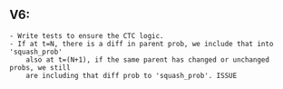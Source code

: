 ## V6:
    - Write tests to ensure the CTC logic.
    - If at t=N, there is a diff in parent prob, we include that into 'squash_prob'
        also at t=(N+1), if the same parent has changed or unchanged probs, we still
        are including that diff prob to 'squash_prob'. ISSUE
